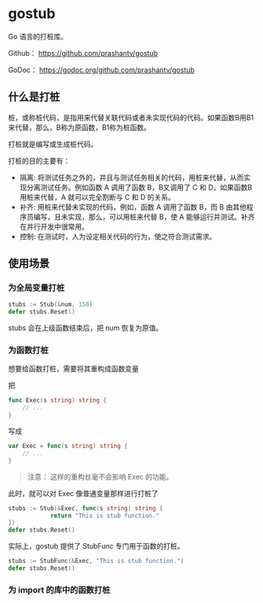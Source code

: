 # gostub

Go 语言的打桩库。

Github： <https://github.com/prashantv/gostub>

GoDoc： <https://godoc.org/github.com/prashantv/gostub>

## 什么是打桩

桩，或称桩代码，是指用来代替关联代码或者未实现代码的代码。如果函数B用B1来代替，那么，B称为原函数，B1称为桩函数。

打桩就是编写或生成桩代码。

打桩的目的主要有：

- 隔离: 将测试任务之外的，并且与测试任务相关的代码，用桩来代替，从而实现分离测试任务。例如函数 A 调用了函数 B，B又调用了 C 和 D，如果函数B用桩来代替，A 就可以完全割断与 C 和 D 的关系。
- 补齐: 用桩来代替未实现的代码，例如，函数 A 调用了函数 B，而 B 由其他程序员编写，且未实现，那么，可以用桩来代替 B，使 A 能够运行并测试。补齐在并行开发中很常用。
- 控制: 在测试时，人为设定相关代码的行为，使之符合测试需求。

## 使用场景

### 为全局变量打桩

```go
stubs := Stub(&num, 150)
defer stubs.Reset()
```

stubs 会在上级函数结束后，把 num 恢复为原值。

### 为函数打桩

想要给函数打桩，需要将其重构成函数变量

把

```go
func Exec(s string) string {
    // ...
}
```

写成

```go
var Exec = func(s string) string {
    // ...
}
```

> 注意： 这样的重构丝毫不会影响 Exec 的功能。

此时，就可以对 Exec 像普通变量那样进行打桩了

```go
stubs := Stub(&Exec, func(s string) string {
            return "This is stub function."
})
defer stubs.Reset()
```

实际上，gostub 提供了 StubFunc 专门用于函数的打桩。

```go
stubs := StubFunc(&Exec, "This is stub function.")
defer stubs.Reset()
```

### 为 import 的库中的函数打桩
